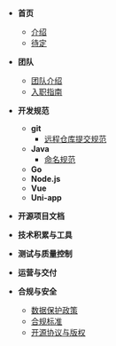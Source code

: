* **首页**
    * [介绍](README)
    * [待定](zh-cn/guide)

* **团队**
    * [团队介绍](团队/团队介绍.md)
    * [入职指南](团队/入职指南.md)

* **开发规范**
    * **git**
        * [远程仓库提交规范](开发规范/远程仓库/远程仓库提交规范.md)
    * **Java**
        * [命名规范](开发规范/后端/Java/命名规范.md)
    * **Go**
    * **Node.js**
    * **Vue**
    * **Uni-app**

* **开源项目文档**

* **技术积累与工具**

* **测试与质量控制**

* **运营与交付**

* **合规与安全**
    * [数据保护政策]()
    * [合规标准]()
    * [开源协议与版权]()